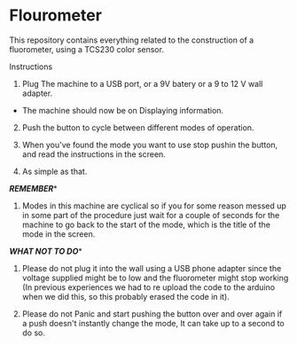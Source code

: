 # Flourometer

This repository contains everything related to the construction of a fluorometer, using a TCS230 color sensor.

Instructions

1. Plug The machine to a USB port, or a 9V batery or a 9 to 12 V wall adapter.
  - The machine should now be on Displaying information.
  
2. Push the button to cycle between different modes of operation.

3. When you've found the mode you want to use stop pushin the button, and read the instructions in the screen.

4. As simple as that.

*****REMEMBER******

1. Modes in this machine are cyclical so if you for some reason messed up in some part of the procedure just wait for a couple of seconds for the machine to go back to the start of the mode, which is the title of the mode in the screen.


*****WHAT NOT TO DO******

1. Please do not plug it into the wall using a USB phone adapter since the voltage supplied might be to low and the fluorometer might stop working (In previous experiences we had to re upload the code to the arduino when we did this, so this probably erased the code in it).

2. Please do not Panic and start pushing the button over and over again if a push doesn't instantly change the mode, It can take up to a second to do so.

